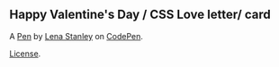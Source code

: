 Happy Valentine's Day / CSS Love letter/ card
---------------------------------------------


A [Pen](https://codepen.io/lenasta92579651/pen/mdrogRR) by [Lena Stanley](https://codepen.io/lenasta92579651) on [CodePen](https://codepen.io).

[License](https://codepen.io/license/pen/mdrogRR).